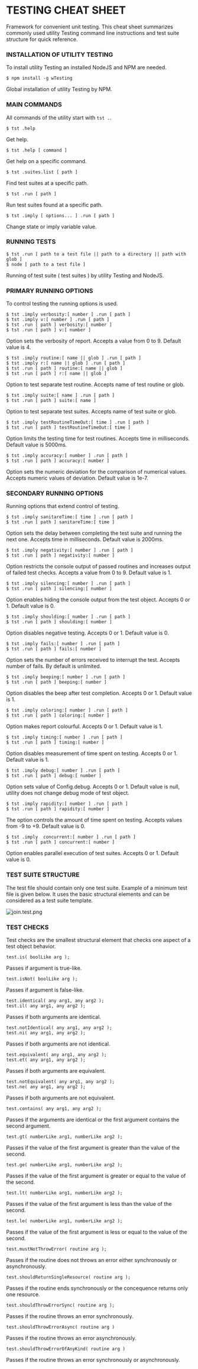 # TESTING CHEAT SHEET

Framework for convenient unit testing. This cheat sheet summarizes commonly used utility Testing command line instructions and test suite structure for quick reference.

### INSTALLATION OF UTILITY TESTING

To install utility Testing an installed NodeJS and NPM are needed.

```
$ npm install -g wTesting
```

Global installation of utility Testing by NPM.

### MAIN COMMANDS

All commands of the utility start with `tst .`.

```
$ tst .help
```

Get help.

```
$ tst .help [ command ]
```

Get help on a specific command.

```
$ tst .suites.list [ path ]
```

Find test suites at a specific path.

```
$ tst .run [ path ]
```

Run test suites found at a specific path.

```
$ tst .imply [ options... ] .run [ path ]
```

Change state or imply variable value.

### RUNNING TESTS

```
$ tst .run [ path to a test file || path to a directory || path with glob ]
$ node [ path to a test file ]
```

Running of test suite ( test suites ) by utility Testing and NodeJS.

### PRIMARY RUNNING OPTIONS

To control testing the running options is used.

```
$ tst .imply verbosity:[ number ] .run [ path ]
$ tst .imply v:[ number ] .run [ path ]
$ tst .run [ path ] verbosity:[ number ]
$ tst .run [ path ] v:[ number ]
```

Option sets the verbosity of report. Accepts a value from 0 to 9. Default value is 4.

```
$ tst .imply routine:[ name || glob ] .run [ path ]
$ tst .imply r:[ name || glob ] .run [ path ]
$ tst .run [ path ] routine:[ name || glob ]
$ tst .run [ path ] r:[ name || glob ]
```

Option to test separate test routine. Accepts name of test routine or glob.

```
$ tst .imply suite:[ name ] .run [ path ]
$ tst .run [ path ] suite:[ name ]
```

Option to test separate test suites. Accepts name of test suite or glob.

```
$ tst .imply testRoutineTimeOut:[ time ] .run [ path ]
$ tst .run [ path ] testRoutineTimeOut:[ time ]
```

Option limits the testing time for test routines. Accepts time in milliseconds. Default value is 5000ms.

```
$ tst .imply accuracy:[ number ] .run [ path ]
$ tst .run [ path ] accuracy:[ number ]
```

Option sets the numeric deviation for the comparison of numerical values. Accepts numeric values of deviation. Default value is 1e-7.

### SECONDARY RUNNING OPTIONS

Running options that extend control of testing.

```
$ tst .imply sanitareTime:[ time ] .run [ path ]
$ tst .run [ path ] sanitareTime:[ time ]
```

Option sets the delay between completing the test suite and running the next one. Accepts time in milliseconds. Default value is 2000ms.

```
$ tst .imply negativity:[ number ] .run [ path ]
$ tst .run [ path ] negativity:[ number ]
```

Option restricts the console output of passed routines and increases output of failed test checks. Accepts a value from 0 to 9. Default value is 1.

```
$ tst .imply silencing:[ number ] .run [ path ]
$ tst .run [ path ] silencing:[ number ]
```

Option enables hiding the console output from the test object. Accepts 0 or 1. Default value is 0.

```
$ tst .imply shoulding:[ number ] .run [ path ]
$ tst .run [ path ] shoulding:[ number ]
```

Option disables negative testing. Accepts 0 or 1. Default value is 0.

```
$ tst .imply fails:[ number ] .run [ path ]
$ tst .run [ path ] fails:[ number ]
```

Option sets the number of errors received to interrupt the test. Accepts number of fails. By default is unlimited.

```
$ tst .imply beeping:[ number ] .run [ path ]
$ tst .run [ path ] beeping:[ number ]
```

Option disables the beep after test completion. Accepts 0 or 1. Default value is 1.

```
$ tst .imply coloring:[ number ] .run [ path ]
$ tst .run [ path ] coloring:[ number ]
```

Option makes report colourful. Accepts 0 or 1. Default value is 1.

```
$ tst .imply timing:[ number ] .run [ path ]
$ tst .run [ path ] timing:[ number ]
```

Option disables measurement of time spent on testing. Accepts 0 or 1. Default value is 1.

```
$ tst .imply debug:[ number ] .run [ path ]
$ tst .run [ path ] debug:[ number ]
```

Option sets value of Config.debug. Accepts 0 or 1. Default value is null, utility does not change debug mode of test object.

```
$ tst .imply rapidity:[ number ] .run [ path ]
$ tst .run [ path ] rapidity:[ number ]
```

The option controls the amount of time spent on testing. Accepts values from -9 to +9. Default value is 0.

```
$ tst .imply  concurrent:[ number ] .run [ path ]
$ tst .run [ path ] concurrent:[ number ]
```

Option enables parallel execution of test suites. Accepts 0 or 1. Default value is 0.

### TEST SUITE STRUCTURE

The test file should contain only one test suite.
Example of a minimum test file is given below. It uses the basic structural elements and can be considered as a test suite template.

![join.test.png](../../images/join.test.png)

### TEST CHECKS

Test checks are the smallest structural element that checks one aspect of a test object behavior.

```
test.is( boolLike arg );
```

Passes if argument is true-like.

```
test.isNot( boolLike arg );
```

Passes if argument is false-like.

```
test.identical( any arg1, any arg2 );
test.il( any arg1, any arg2 );
```

Passes if both arguments are identical.

```
test.notIdentical( any arg1, any arg2 );
test.ni( any arg1, any arg2 );
```

Passes if both arguments are not identical.

```
test.equivalent( any arg1, any arg2 );
test.et( any arg1, any arg2 );
```

Passes if both arguments are equivalent.

```
test.notEquivalent( any arg1, any arg2 );
test.ne( any arg1, any arg2 );
```

Passes if both arguments are not equivalent.

```
test.contains( any arg1, any arg2 );
```

Passes if the arguments are identical or the first argument contains the second argument.

```
test.gt( numberLike arg1, numberLike arg2 );
```

Passes if the value of the first argument is greater than the value of the second.

```
test.ge( numberLike arg1, numberLike arg2 );
```

Passes if the value of the first argument is greater or equal to the value of the second.

```
test.lt( numberLike arg1, numberLike arg2 );
```

Passes if the value of the first argument is less than the value of the second.

```
test.le( numberLike arg1, numberLike arg2 );
```
Passes if the value of the first argument is less or equal to the value of the second.

```
test.mustNotThrowError( routine arg );
```

Passes if the routine does not throws an error either synchronously or asynchronously.

```
test.shouldReturnSingleResource( routine arg );
```

Passes if the routine ends synchronously or the concequence returns only one resource.

```
test.shouldThrowErrorSync( routine arg );
```

Passes if the routine throws an error synchronously.

```
test.shouldThrowErrorAsync( routine arg )
```

Passes if the routine throws an error asynchronously.

```
test.shouldThrowErrorOfAnyKind( routine arg )
```

Passes if the routine throws an error synchronously or asynchronously.
